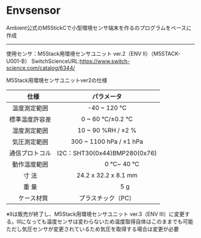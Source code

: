 # Envsensor

Ambient公式のM5StickCで小型環境センサ端末を作るのプログラムをベースに作成  



----
使用センサ：M5Stack用環境センサユニット ver.2（ENV II）（M5STACK-U001-B）
SwitchScienceURL:<https://www.switch-science.com/catalog/6344/>  

M5Stack用環境センサユニットver2の仕様  
      

|    　仕様　　|パラメータ                     |
|:-----:|:-----:|
|温度測定範囲　|          -40 ~ 120 ℃        |
|標準温度許容差|       0 ~ 60 ℃/±0.2 ℃      |
|湿度測定範囲　|      10 ~ 90 %RH / ±2 %      |
|気圧測定範囲　|    300 ~ 1100 hPa / ±1 hPa   | 
|通信プロトコル| I2C：SHT30(0x44)BMP280(0x76) |
|動作温度範囲　| 　　　　　0 ℃~ 40 ℃ 　　　   |
|寸 法	    　|      24.2 x 32.2 x 8.1 mm    | 
|重 量	    　| 　　　　　　5 g 　　　　　　    | 
|　ケース材質　|       プラスチック（PC）       |  

※Ⅱは販売が終了し、M5Stack用環境センサユニット ver.3（ENV Ⅲ）に変更する。Ⅲになっても温度センサは変わらないため温度取得自体はこのままでも可能
ただし気圧センサが変更されているため気圧を取得する場合は変更が必要
